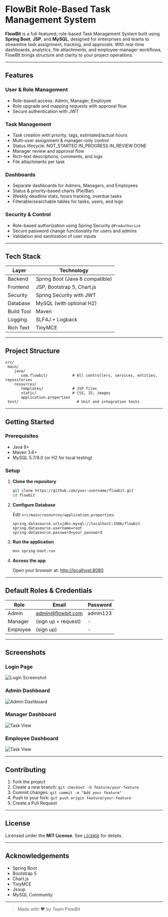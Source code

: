 
#  FlowBit  Role-Based Task Management System

**FlowBit** is a full-featured, role-based Task Management System built using **Spring Boot**, **JSP**, and **MySQL**, designed for enterprises and teams to streamline task assignment, tracking, and approvals. With real-time dashboards, analytics, file attachments, and employee-manager workflows, FlowBit brings structure and clarity to your project operations.

---

##  Features

###  User & Role Management
- Role-based access: Admin, Manager, Employee
- Role upgrade and mapping requests with approval flow
- Secure authentication with JWT

###  Task Management
- Task creation with priority, tags, estimated/actual hours
- Multi-user assignment & manager-only control
- Status lifecycle: NOT_STARTED  IN_PROGRESS  IN_REVIEW  DONE
- Manager review and approval flow
- Rich-text descriptions, comments, and logs
- File attachments per task

###  Dashboards
- Separate dashboards for Admins, Managers, and Employees
- Status & priority-based charts (Pie/Bar)
- Weekly deadline stats, hours tracking, overdue tasks
- Filterable/searchable tables for tasks, users, and logs

###  Security & Control
- Role-based authorization using Spring Security `@PreAuthorize`
- Secure password change functionality for users and admins
- Validation and sanitization of user inputs

---

##  Tech Stack

| Layer         | Technology                     |
|--------------|---------------------------------|
| Backend       | Spring Boot (Java 8 compatible) |
| Frontend      | JSP, Bootstrap 5, Chart.js      |
| Security      | Spring Security with JWT        |
| Database      | MySQL (with optional H2)        |
| Build Tool    | Maven                          |
| Logging       | SLF4J + Logback                |
| Rich Text     | TinyMCE                        |

---

##  Project Structure

```
src/
 main/
    java/
       com.flowbit/           # All controllers, services, entities, repositories
    resources/
       templates/             # JSP files
       static/                # CSS, JS, images
       application.properties
 test/                          # Unit and integration tests
```

---

##  Getting Started

###  Prerequisites
- Java 8+
- Maven 3.6+
- MySQL 5.7/8.0 (or H2 for local testing)

###  Setup

1. **Clone the repository**

   ```bash
   git clone https://github.com/your-username/flowbit.git
   cd flowbit
   ```

2. **Configure Database**

   Edit `src/main/resources/application.properties`:

   ```properties
   spring.datasource.url=jdbc:mysql://localhost:3306/flowbit
   spring.datasource.username=root
   spring.datasource.password=your_password
   ```

3. **Run the application**

   ```bash
   mvn spring-boot:run
   ```

4. **Access the app**

   Open your browser at: [http://localhost:8080](http://localhost:8080)

---

##  Default Roles & Credentials

| Role   | Email             | Password |
|--------|-------------------|----------|
| Admin  | admin@flowbit.com | admin123 |
| Manager| (sign up + request) | - |
| Employee | (sign up) | - |

---

##  Screenshots

### Login Page
![Login Screenshot](screenshots/login-page.png)

### Admin Dashboard
![Admin Dashboard](screenshots/admin-dashboard.png)

### Manager Dashboard
![Task View](screenshots/manager-dashboard.png)

### Employee Dashboard
![Task View](screenshots/employee-dashboard.png)


---


##  Contributing

1. Fork the project
2. Create a new branch: `git checkout -b feature/your-feature`
3. Commit changes: `git commit -m "Add your feature"`
4. Push to your fork: `git push origin feature/your-feature`
5. Create a Pull Request

---

##  License

Licensed under the **MIT License**. See [`LICENSE`](LICENSE) for details.

---

##  Acknowledgements

- Spring Boot
- Bootstrap 5
- Chart.js
- TinyMCE
- Jsoup
- MySQL Community

---

> Made with ❤️ by Team FlowBit
